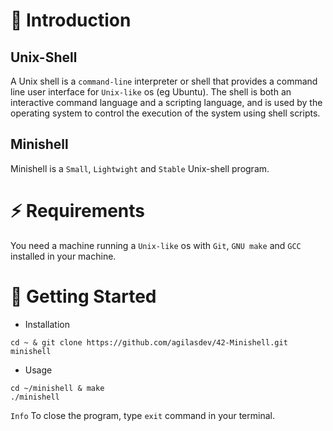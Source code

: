 # 📂 Introduction
## Unix-Shell
A Unix shell is a `command-line` interpreter or shell that provides a command line user interface for `Unix-like` os (eg Ubuntu). The shell is both an interactive command language and a scripting language, and is used by the operating system to control the execution of the system using shell scripts.
## Minishell
Minishell is a `Small`, `Lightwight` and `Stable` Unix-shell program.
# ⚡️ Requirements
You need a machine running a `Unix-like` os with `Git`, `GNU make` and `GCC` installed in your machine.
# 🚀 Getting Started
* Installation
```
cd ~ & git clone https://github.com/agilasdev/42-Minishell.git minishell
```
* Usage
```
cd ~/minishell & make
./minishell
```
`Info` To close the program, type `exit` command in your terminal.
